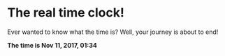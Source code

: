 # The real time clock!

Ever wanted to know what the time is? Well, your journey is about to end!

**The time is Nov 11, 2017, 01:34**